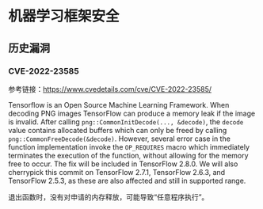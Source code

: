# 机器学习框架安全

## 历史漏洞

### CVE-2022-23585

参考链接：https://www.cvedetails.com/cve/CVE-2022-23585/

Tensorflow is an Open Source Machine Learning Framework. When decoding PNG images TensorFlow can produce a memory leak if the image is invalid. After calling `png::CommonInitDecode(..., &decode)`, the `decode` value contains allocated buffers which can only be freed by calling `png::CommonFreeDecode(&decode)`. However, several error case in the function implementation invoke the `OP_REQUIRES` macro which immediately terminates the execution of the function, without allowing for the memory free to occur. The fix will be included in TensorFlow 2.8.0. We will also cherrypick this commit on TensorFlow 2.7.1, TensorFlow 2.6.3, and TensorFlow 2.5.3, as these are also affected and still in supported range.

退出函数时，没有对申请的内存释放，可能导致“任意程序执行”。






